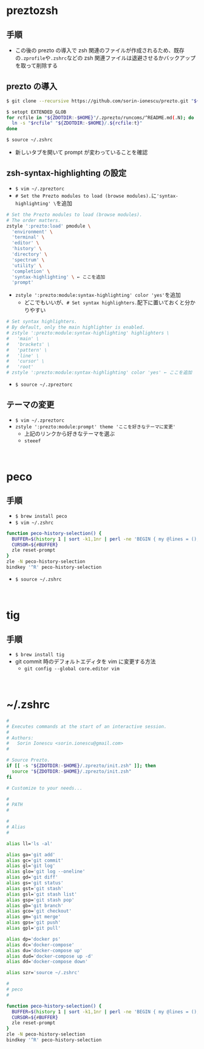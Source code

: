 # preztozsh
## 手順
- この後の prezto の導入で zsh 関連のファイルが作成されるため、既存の`.zprofile`や`.zshrc`などの zsh 関連ファイルは退避させるかバックアップを取って削除する

## prezto の導入
```bash
$ git clone --recursive https://github.com/sorin-ionescu/prezto.git "${ZDOTDIR:-$HOME}/.zprezto"

$ setopt EXTENDED_GLOB
for rcfile in "${ZDOTDIR:-$HOME}"/.zprezto/runcoms/^README.md(.N); do
  ln -s "$rcfile" "${ZDOTDIR:-$HOME}/.${rcfile:t}"
done

$ source ~/.zshrc
```
- 新しいタブを開いて prompt が変わっていることを確認

## zsh-syntax-highlighting の設定
- `$ vim ~/.zpreztorc`
- `# Set the Prezto modules to load (browse modules).`に`'syntax-highlighting' \`を追加

```bash
# Set the Prezto modules to load (browse modules).
# The order matters.
zstyle ':prezto:load' pmodule \
  'environment' \
  'terminal' \
  'editor' \
  'history' \
  'directory' \
  'spectrum' \
  'utility' \
  'completion' \
  'syntax-highlighting' \ ← ここを追加
  'prompt'
```
- `zstyle ':prezto:module:syntax-highlighting' color 'yes'`を追加
    - どこでもいいが、`# Set syntax highlighters.`配下に置いておくと分かりやすい

```bash
# Set syntax highlighters.
# By default, only the main highlighter is enabled.
# zstyle ':prezto:module:syntax-highlighting' highlighters \
#   'main' \
#   'brackets' \
#   'pattern' \
#   'line' \
#   'cursor' \
#   'root'
# zstyle ':prezto:module:syntax-highlighting' color 'yes' ← ここを追加
```
- `$ source ~/.zpreztorc`

## テーマの変更
- `$ vim ~/.zpreztorc`
- `zstyle ':prezto:module:prompt' theme 'ここを好きなテーマに変更'`
    - 上記のリンクから好きなテーマを選ぶ
    - `steeef`

<br>

# peco
## 手順
- `$ brew install peco`
- `$ vim ~/.zshrc`

```bash
function peco-history-selection() {
  BUFFER=$(history 1 | sort -k1,1nr | perl -ne 'BEGIN { my @lines = (); } s/^\s*\d+\*?\s*//; $in=$_; if (!(grep {$in eq $_} @lines)) { push(@lines, $in); print $in; }' | peco --query "$LBUFFER")
  CURSOR=${#BUFFER}
  zle reset-prompt
}
zle -N peco-history-selection
bindkey '^R' peco-history-selection
```
- `$ source ~/.zshrc`

<br>

# tig
## 手順
- `$ brew install tig`
- git commit 時のデフォルトエディタを vim に変更する方法
    - `git config --global core.editor vim`

<br>

# ~/.zshrc
```bash
#
# Executes commands at the start of an interactive session.
#
# Authors:
#   Sorin Ionescu <sorin.ionescu@gmail.com>
#

# Source Prezto.
if [[ -s "${ZDOTDIR:-$HOME}/.zprezto/init.zsh" ]]; then
  source "${ZDOTDIR:-$HOME}/.zprezto/init.zsh"
fi

# Customize to your needs...

#
# PATH
#

#
# Alias
#

alias ll='ls -al'

alias ga='git add'
alias gc='git commit'
alias gl='git log'
alias glo='git log --oneline'
alias gd='git diff'
alias gs='git status'
alias gst='git stash'
alias gsl='git stash list'
alias gsp='git stash pop'
alias gb='git branch'
alias gco='git checkout'
alias gm='git merge'
alias gps='git push'
alias gpl='git pull'

alias dp='docker ps'
alias dc='docker-compose'
alias du='docker-compose up'
alias dud='docker-compose up -d'
alias dd='docker-compose down'

alias szr='source ~/.zshrc'

#
# peco
#

function peco-history-selection() {
  BUFFER=$(history 1 | sort -k1,1nr | perl -ne 'BEGIN { my @lines = (); } s/^\s*\d+\*?\s*//; $in=$_; if (!(grep {$in eq $_} @lines)) { push(@lines, $in); print $in; }' | peco --query "$LBUFFER")
  CURSOR=${#BUFFER}
  zle reset-prompt
}
zle -N peco-history-selection
bindkey '^R' peco-history-selection
```
